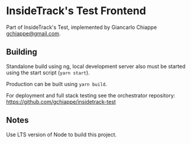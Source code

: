 # InsideTrack's Test Frontend

Part of InsideTrack's Test, implemented by Giancarlo Chiappe <gchiappe@gmail.com>.

## Building

Standalone build using ng, local development server also must be started using
the start script (`yarn start`).

Production can be built using `yarn build`.

For deployment and full stack testing see the orchestrator repository: https://github.com/gchiappe/insidetrack-test

## Notes

Use LTS version of Node to build this project.
